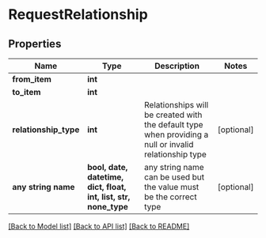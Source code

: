 # RequestRelationship


## Properties
Name | Type | Description | Notes
------------ | ------------- | ------------- | -------------
**from_item** | **int** |  | 
**to_item** | **int** |  | 
**relationship_type** | **int** | Relationships will be created with the default type when providing a null or invalid relationship type | [optional] 
**any string name** | **bool, date, datetime, dict, float, int, list, str, none_type** | any string name can be used but the value must be the correct type | [optional]

[[Back to Model list]](../README.md#documentation-for-models) [[Back to API list]](../README.md#documentation-for-api-endpoints) [[Back to README]](../README.md)


